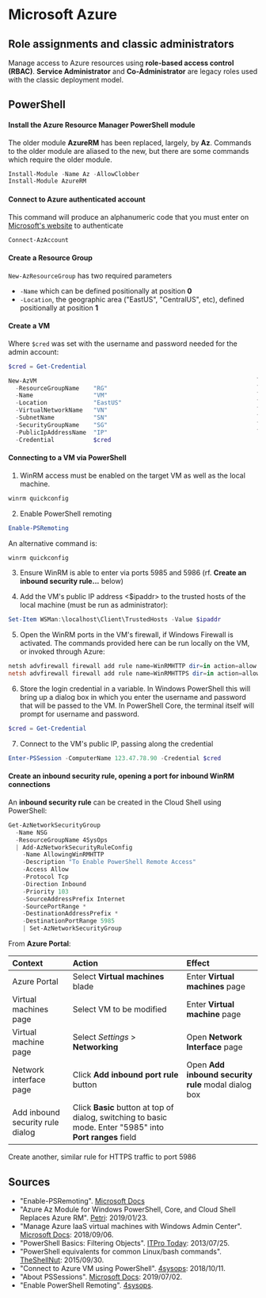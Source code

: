 # Microsoft Azure

## Role assignments and classic administrators

Manage access to Azure resources using __role-based access control (RBAC)__. __Service Administrator__ and __Co-Administrator__ are legacy roles used with the classic deployment model.


## PowerShell

#### Install the Azure Resource Manager PowerShell module
The older module __AzureRM__ has been replaced, largely, by __Az__. Commands to the older module are aliased to the new, but there are some commands which require the older module.
```powershell
Install-Module -Name Az -AllowClobber
Install-Module AzureRM
```

#### Connect to Azure authenticated account
This command will produce an alphanumeric code that you must enter on [Microsoft's website](https://microsoft.com/devicelogin) to authenticate

```powershell
Connect-AzAccount
```

#### Create a Resource Group
`New-AzResourceGroup` has two required parameters
  - `-Name` which can be defined positionally at position __0__
  - `-Location`, the geographic area ("EastUS", "CentralUS", etc), defined positionally at position __1__

#### Create a VM
Where `$cred` was set with the username and password needed for the admin account:
```powershell
$cred = Get-Credential
```

```powershell
New-AzVM                                                              `
  -ResourceGroupName    "RG"                                          `
  -Name                 "VM"                                          `
  -Location             "EastUS"                                      `
  -VirtualNetworkName   "VN"                                          `
  -SubnetName           "SN"                                          `
  -SecurityGroupName    "SG"                                          `
  -PublicIpAddressName  "IP"                                          `
  -Credential           $cred
```

#### Connecting to a VM via PowerShell
1. WinRM access must be enabled on the target VM as well as the local machine.
```powershell
winrm quickconfig
```

2. Enable PowerShell remoting
```powershell
Enable-PSRemoting
```

An alternative command is:
```powershell
winrm quickconfig
```

3. Ensure WinRM is able to enter via ports 5985 and 5986 (rf. __Create an inbound security rule...__ below)

4. Add the VM's public IP address &lt;$ipaddr&gt; to the trusted hosts of the local machine (must be run as administrator):
```powershell
Set-Item WSMan:\localhost\Client\TrustedHosts -Value $ipaddr
```

5. Open the WinRM ports in the VM's firewall, if Windows Firewall is activated. The commands provided here can be run locally on the VM, or invoked through Azure:

```powershell
netsh advfirewall firewall add rule name=WinRMHTTP dir=in action=allow protocol=TCP localport=5985
netsh advfirewall firewall add rule name=WinRMHTTPS dir=in action=allow protocol=TCP localport=5986
```

6. Store the login credential in a variable. In Windows PowerShell this will bring up a dialog box in which you enter the username and password that will be passed to the VM. In PowerShell Core, the terminal itself will prompt for username and password.

```powershell
$cred = Get-Credential
```

7. Connect to the VM's public IP, passing along the credential

```powershell
Enter-PSSession -ComputerName 123.47.78.90 -Credential $cred
```


#### Create an inbound security rule, opening a port for inbound WinRM connections
An __inbound security rule__ can be created in the Cloud Shell using PowerShell:
```powershell
Get-AzNetworkSecurityGroup
  -Name NSG
  -ResourceGroupName 4SysOps
  | Add-AzNetworkSecurityRuleConfig
    -Name AllowingWinRMHTTP
    -Description "To Enable PowerShell Remote Access"
    -Access Allow 
    -Protocol Tcp 
    -Direction Inbound 
    -Priority 103 
    -SourceAddressPrefix Internet 
    -SourcePortRange * 
    -DestinationAddressPrefix * 
    -DestinationPortRange 5985 
    | Set-AzNetworkSecurityGroup
```

From __Azure Portal__:

Context                           | Action  | Effect
:---                              | :---    | :---
Azure Portal                      | Select __Virtual machines__ blade | Enter __Virtual machines__ page
Virtual machines page             | Select VM to be modified | Enter __Virtual machine__ page
Virtual machine page              | Select _Settings_ > __Networking__  | Open __Network Interface__ page
Network interface page            | Click __Add inbound port rule__ button | Open __Add inbound security rule__ modal dialog box
Add inbound security rule dialog  | Click __Basic__ button at top of dialog, switching to basic mode. Enter "5985" into __Port ranges__ field | 

Create another, similar rule for HTTPS traffic to port 5986

## Sources
  - "Enable-PSRemoting". [Microsoft Docs](https://docs.microsoft.com/en-us/powershell/module/microsoft.powershell.core/enable-psremoting?view=powershell-6)
  - "Azure Az Module for Windows PowerShell, Core, and Cloud Shell Replaces Azure RM". [Petri](https://www.petri.com/azure-az-module-for-windows-powershell-core-and-cloud-shell-replaces-azurerm): 2019/01/23.
  - "Manage Azure IaaS virtual machines with Windows Admin Center". [Microsoft Docs](https://docs.microsoft.com/en-us/windows-server/manage/windows-admin-center/azure/manage-azure-vms): 2018/09/06.
  - "PowerShell Basics: Filtering Objects". [ITPro Today](https://www.itprotoday.com/powershell/powershell-basics-filtering-objects): 2013/07/25.
  - "PowerShell equivalents for common Linux/bash commands". [TheShellNut](https://mathieubuisson.github.io/powershell-linux-bash/): 2015/09/30.
  - "Connect to Azure VM using PowerShell". [4sysops](https://4sysops.com/archives/connect-to-azure-vm-using-powershell/): 2018/10/11.
  - "About PSSessions". [Microsoft Docs](https://docs.microsoft.com/en-us/powershell/module/microsoft.powershell.core/about/about_pssessions?view=powershell-6): 2019/07/02.
  - "Enable PowerShell Remoting". [4sysops](https://4sysops.com/wiki/enable-powershell-remoting/).
